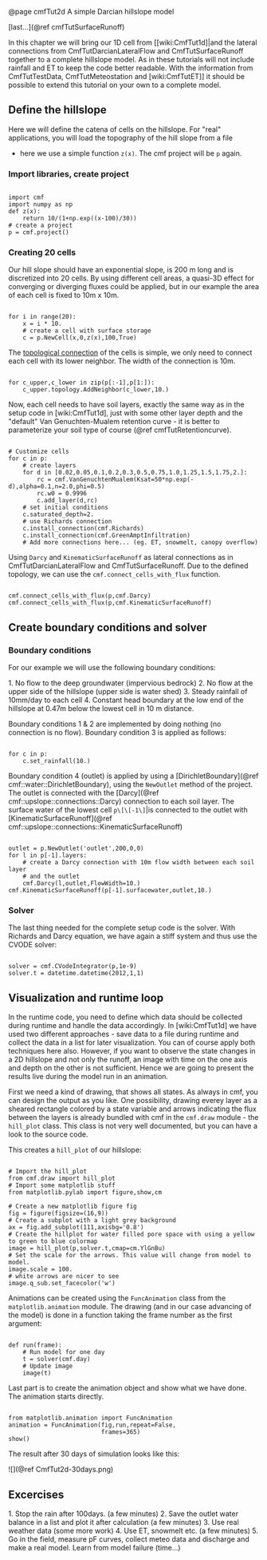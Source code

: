 @page cmfTut2d A simple Darcian hillslope model

[last...](@ref cmfTutSurfaceRunoff)


In this chapter we will bring our 1D cell from \[\[wiki:CmfTut1d\]|and
the lateral connections from CmfTutDarcianLateralFlow and
CmfTutSurfaceRunoff together to a complete hillslope model. As in these
tutorials will not include rainfall and ET to keep the code better
readable. With the information from CmfTutTestData, CmfTutMeteostation
and \[wiki:CmfTutET\]\] it should be possible to extend this tutorial on
your own to a complete model.

## Define the hillslope

Here we will define the catena of cells on the hillslope. For "real"
applications, you will load the topography of the hill slope from a file
- here we use a simple function `z(x)`. The cmf project will be `p`
again.

### Import libraries, create project

~~~~~~~~~~~~~{.py}

import cmf
import numpy as np
def z(x): 
    return 10/(1+np.exp((x-100)/30))
# create a project
p = cmf.project()
~~~~~~~~~~~~~

### Creating 20 cells

Our hill slope should have an exponential slope, is 200 m long and is
discretized into 20 cells. By using different cell areas, a quasi-3D
effect for converging or diverging fluxes could be applied, but in our
example the area of each cell is fixed to 10m x 10m.

~~~~~~~~~~~~~{.py}

for i in range(20):
    x = i * 10.
    # create a cell with surface storage
    c = p.NewCell(x,0,z(x),100,True)
~~~~~~~~~~~~~

The [topological connection](wiki:CmfTutCell#topology) of the cells is
simple, we only need to connect each cell with its lower neighbor. The
width of the connection is 10m.

~~~~~~~~~~~~~{.py}

for c_upper,c_lower in zip(p[:-1],p[1:]):
    c_upper.topology.AddNeighbor(c_lower,10.)
~~~~~~~~~~~~~

Now, each cell needs to have soil layers, exactly the same way as in the
setup code in \[wiki:CmfTut1d\], just with some other layer depth and
the "default" Van Genuchten-Mualem retention curve - it is better to
parameterize your soil type of course (@ref cmfTutRetentioncurve).

~~~~~~~~~~~~~{.py}

# Customize cells
for c in p:
    # create layers    
    for d in [0.02,0.05,0.1,0.2,0.3,0.5,0.75,1.0,1.25,1.5,1.75,2.]:
        rc = cmf.VanGenuchtenMualem(Ksat=50*np.exp(-d),alpha=0.1,n=2.0,phi=0.5)
        rc.w0 = 0.9996
        c.add_layer(d,rc)
    # set initial conditions
    c.saturated_depth=2.
    # use Richards connection
    c.install_connection(cmf.Richards)
    c.install_connection(cmf.GreenAmptInfiltration)
    # Add more connections here... (eg. ET, snowmelt, canopy overflow)
~~~~~~~~~~~~~

Using `Darcy` and `KinematicSurfaceRunoff` as lateral connections as
in CmfTutDarcianLateralFlow and CmfTutSurfaceRunoff. Due to the defined
topology, we can use the `cmf.connect_cells_with_flux` function.

~~~~~~~~~~~~~{.py}

cmf.connect_cells_with_flux(p,cmf.Darcy)
cmf.connect_cells_with_flux(p,cmf.KinematicSurfaceRunoff)
~~~~~~~~~~~~~

## Create boundary conditions and solver

### Boundary conditions

For our example we will use the following boundary conditions:

1\. No flow to the deep groundwater (impervious bedrock) 2. No flow at
the upper side of the hillslope (upper side is water shed) 3. Steady
rainfall of 10mm/day to each cell 4. Constant head boundary at the low
end of the hillslope at 0.47m below the lowest cell in 10 m distance.

Boundary conditions 1 & 2 are implemented by doing nothing (no
connection is no flow). Boundary condition 3 is applied as follows:

~~~~~~~~~~~~~{.py}

for c in p:
    c.set_rainfall(10.)
~~~~~~~~~~~~~

Boundary condition 4 (outlet) is applied by using a
[DirichletBoundary](@ref cmf::water::DirichletBoundary), using the
`NewOutlet` method of the project. The outlet is connected with the
[Darcy](@ref cmf::upslope::connections::Darcy) connection to each soil
layer. The surface water of the lowest cell `p\[\[-1\]`|is connected
to the outlet with
[KinematicSurfaceRunoff](@ref cmf::upslope::connections::KinematicSurfaceRunoff)

~~~~~~~~~~~~~{.py}

outlet = p.NewOutlet('outlet',200,0,0)
for l in p[-1].layers:
    # create a Darcy connection with 10m flow width between each soil layer
    # and the outlet
    cmf.Darcy(l,outlet,FlowWidth=10.)
cmf.KinematicSurfaceRunoff(p[-1].surfacewater,outlet,10.)
~~~~~~~~~~~~~

### Solver

The last thing needed for the complete setup code is the solver. With
Richards and Darcy equation, we have again a stiff system and thus use
the CVODE solver:

~~~~~~~~~~~~~{.py}

solver = cmf.CVodeIntegrator(p,1e-9)
solver.t = datetime.datetime(2012,1,1)
~~~~~~~~~~~~~

## Visualization and runtime loop

In the runtime code, you need to define which data should be collected
during runtime and handle the data accordingly. In \[wiki:CmfTut1d\] we
have used two different approaches - save data to a file during runtime
and collect the data in a list for later visualization. You can of
course apply both techniques here also. However, if you want to observe
the state changes in a 2D hillslope and not only the runoff, an image
with time on the one axis and depth on the other is not sufficient.
Hence we are going to present the results live during the model run in
an animation.

First we need a kind of drawing, that shows all states. As always in
cmf, you can design the output as you like. One possibility, drawing
everey layer as a sheared rectangle colored by a state variable and
arrows indicating the flux between the layers is already bundled with
cmf in the `cmf.draw` module - the `hill_plot` class. This class is
not very well documented, but you can have a look to the source code.

This creates a `hill_plot` of our hillslope:

~~~~~~~~~~~~~{.py}

# Import the hill_plot
from cmf.draw import hill_plot
# Import some matplotlib stuff
from matplotlib.pylab import figure,show,cm

# Create a new matplotlib figure fig
fig = figure(figsize=(16,9))
# Create a subplot with a light grey background
ax = fig.add_subplot(111,axisbg='0.8')
# Create the hillplot for water filled pore space with using a yellow to green to blue colormap
image = hill_plot(p,solver.t,cmap=cm.YlGnBu)
# Set the scale for the arrows. This value will change from model to model.
image.scale = 100.
# white arrows are nicer to see
image.q_sub.set_facecolor('w')
~~~~~~~~~~~~~

Animations can be created using the `FuncAnimation` class from the
`matplotlib.animation` module. The drawing (and in our case advancing
of the model) is done in a function taking the frame number as the first
argument:

~~~~~~~~~~~~~{.py}

def run(frame):
    # Run model for one day
    t = solver(cmf.day)
    # Update image
    image(t)
~~~~~~~~~~~~~

Last part is to create the animation object and show what we have done.
The animation starts directly.

~~~~~~~~~~~~~{.py}

from matplotlib.animation import FuncAnimation
animation = FuncAnimation(fig,run,repeat=False,
                          frames=365)
show()
~~~~~~~~~~~~~

The result after 30 days of simulation looks like this:

![](@ref CmfTut2d-30days.png)

## Excercises

1\. Stop the rain after 100days. (a few minutes) 2. Save the outlet
water balance in a list and plot it after calculation (a few minutes) 3.
Use real weather data (some more work) 4. Use ET, snowmelt etc. (a few
minutes) 5. Go in the field, measure pF curves, collect meteo data and
discharge and make a real model. Learn from model failure (time...)



